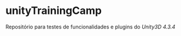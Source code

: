 unityTrainingCamp
=================

Repositório para testes de funcionalidades e plugins do *Unity3D 4.3.4*
